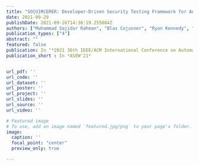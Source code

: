 ```yaml
---
title: "SO{U}RCERER: Developer-Driven Security Testing Framework for Android Apps"
date: 2021-09-29
publishDate: 2021-09-26T14:36:19.255084Z
authors: ["Muhammad Sajidur Rahman", "Blas Cojusner", "Ryon Kennedy", "Prerit Pathak", "Lin Qi", "Byron Williams"]
publication_types: ["4"]
abstract: ""
featured: false
publication: In "*2021 36th IEEE/ACM International Conference on Automated Software Engineering Workshops*"
publication_short : In *ASEW'21*


url_pdf: ''
url_code: ''
url_dataset: ''
url_poster: ''
url_project: ''
url_slides: ''
url_source: ''
url_video: ''

# Featured image
# To use, add an image named `featured.jpg/png` to your page's folder. 
image:
  caption: ''
  focal_point: "center"
  preview_only: true

---
```




